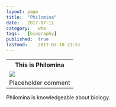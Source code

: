 ```yaml
---
layout:	page
title:	"Philomina"
date:	2017-07-11
category:	who
tags:	[biography]
published:	true
lastmod:	2017-07-10 21:51
---
```

<link rel="stylesheet" href="{{ site.url }}/css/biography.css">


<table class="bio-stat-table">
<tr>
<th>This is Philomina</th>
</tr>
<tr>
<td><img class="bio-portrait" src="{{ site.url }}/assets/images/philomina.gif"></td>	
</tr>
<tr>
<td>Placeholder comment</td>
</tr>
</table>

Philomina is knowledgeable about biology.
